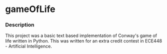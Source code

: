 # gameOfLife
### Description
This project was a basic text based implementation of Conway's game of life written in Python. This was written for an extra credit contest in ECE448 - Artificial Intelligence.
